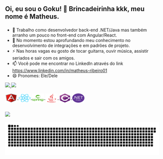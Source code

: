 ## Oi, eu sou o Goku! 👋 Brincadeirinha kkk, meu nome é Matheus.
### 

- 🔭 Trabalho como desenvolvedor back-end .NET/Java mas também arranho um pouco no front-end com Angular/React.
- 🌱 No momento estou aprofundando meu conhecimento no desenvolvimento de integrações e em padrões de projeto.
- ⚡ Nas horas vagas eu gosto de tocar guitarra, ouvir música, assistir seriados e sair com os amigos.
- 📫 Você pode me encontrar no LinkedIn através do link https://www.linkedin.com/in/matheus-ribeiro01
- 😄 Pronomes: Ele/Dele

<div>
  <a href="https://github.com/MatheusRibeiro01">
  <img height="180em" src="https://github-readme-stats.vercel.app/api?username=MatheusRibeiro01&show_icons=true&theme=dracula&include_all_commits=true&count_private=true"/>
  <img height="180em" src="https://github-readme-stats.vercel.app/api/top-langs/?username=MatheusRibeiro01&layout=compact&langs_count=7&theme=dracula"/>
</div>
<div style="display: inline_block"><br>
  <img align="center" alt="Angular" height="30" width="40" src="https://github.com/devicons/devicon/blob/master/icons/angularjs/angularjs-original.svg">
  <img align="center" alt="React" height="30" width="40" src="https://raw.githubusercontent.com/devicons/devicon/master/icons/react/react-original.svg">
  <img align="center" alt="Spring" height="30" width="40" src="https://github.com/devicons/devicon/blob/master/icons/spring/spring-original-wordmark.svg">
  <img align="center" alt="Java" height="30" width="40" src="https://github.com/devicons/devicon/blob/master/icons/java/java-plain.svg">
  <img align="center" alt="Csharp" height="30" width="40" src="https://raw.githubusercontent.com/devicons/devicon/master/icons/csharp/csharp-original.svg">
  <img align="center" alt="DotNet" height="30" width="40" src="https://github.com/devicons/devicon/blob/master/icons/dotnetcore/dotnetcore-original.svg">
</div>
  
  ##
  
<div> 
  <a href="https://www.linkedin.com/in/matheus-ribeiro01/" target="_blank"><img src="https://img.shields.io/badge/-LinkedIn-%230077B5?style=for-the-badge&logo=linkedin&logoColor=white" target="_blank"></a> 
 
  ![Snake animation](https://github.com/MatheusRibeiro01/MatheusRibeiro01/blob/output/github-contribution-grid-snake.svg)
</div>
